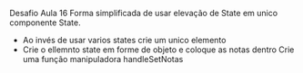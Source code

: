 Desafio Aula 16
  Forma simplificada de usar elevação de State em unico componente State.
  - Ao invés de usar varios states crie um unico elemento 
  - Crie o ellemnto state em forme de objeto e coloque as notas dentro
  Crie uma função manipuladora handleSetNotas